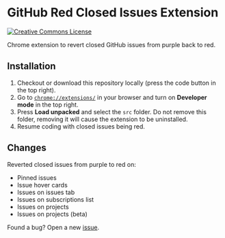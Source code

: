 # GitHub Red Closed Issues Extension

[![Creative Commons License](https://i.creativecommons.org/l/by-nc-sa/4.0/88x31.png)](http://creativecommons.org/licenses/by-nc-sa/4.0/)

Chrome extension to revert closed GitHub issues from purple back to red.

## Installation

1. Checkout or download this repository locally (press the code button in the top right).
2. Go to [`chrome://extensions/`](chrome://extensions/) in your browser and turn on **Developer mode** in the top right.
3. Press **Load unpacked** and select the `src` folder. Do not remove this folder, removing it will cause the extension to be uninstalled.
4. Resume coding with closed issues being red.
## Changes

Reverted closed issues from purple to red on:
- Pinned issues
- Issue hover cards
- Issues on issues tab
- Issues on subscriptions list
- Issues on projects
- Issues on projects (beta)

Found a bug? Open a new [issue](https://github.com/Katsute/GitHub-Red-Closed-Issues-Extension/issues).
